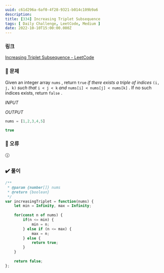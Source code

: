 ```yaml
---
uuid: c61d296a-6af0-4f28-9321-b014c109b9a6
description: 
title: [334] Increasing Triplet Subsequence
tags: [ Daily Challenge, LeetCode, Medium ]
date: 2022-10-10T15:00:00.000Z
---
```








### 링크

[Increasing Triplet Subsequence - LeetCode](https://leetcode.com/problems/increasing-triplet-subsequence/)

### 📝 문제

Given an integer array `nums`
, return `true` *if there exists a triple of indices* `(i, j, k)` *such that* `i < j < k` *and* `nums[i] < nums[j] < nums[k]`
. If no such indices exists, return `false`
.

*INPUT*

*OUTPUT*

```jsx
nums = [1,2,3,4,5]
```

```jsx
true 
```

### 🚨 오류

<aside>
🕧

</aside>

### ✔️ 풀이

```jsx
/**
 * @param {number[]} nums
 * @return {boolean}
 */
var increasingTriplet = function(nums) {
    let min = Infinity, max = Infinity;
    
    for(const n of nums) {
        if(n <= min) {
            min = n;
        } else if (n <= max) {
            max = n;
        } else {
            return true;
        }
    }
    
    return false;
};
```